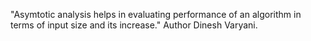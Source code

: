 "Asymtotic analysis helps in evaluating performance of an algorithm in terms of input size and its increase." Author Dinesh Varyani.